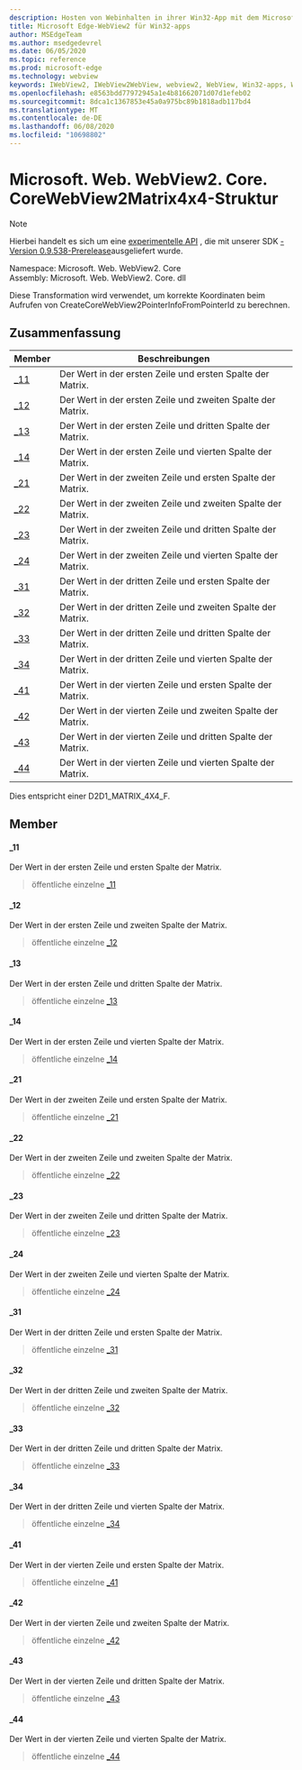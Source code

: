 ```yaml
---
description: Hosten von Webinhalten in ihrer Win32-App mit dem Microsoft Edge WebView2-Steuerelement
title: Microsoft Edge-WebView2 für Win32-apps
author: MSEdgeTeam
ms.author: msedgedevrel
ms.date: 06/05/2020
ms.topic: reference
ms.prod: microsoft-edge
ms.technology: webview
keywords: IWebView2, IWebView2WebView, webview2, WebView, Win32-apps, Win32, Edge, ICoreWebView2, ICoreWebView2Controller, Browser-Steuerelement, Edge-HTML
ms.openlocfilehash: e8563bdd77972945a1e4b81662071d07d1efeb02
ms.sourcegitcommit: 8dca1c1367853e45a0a975bc89b1818adb117bd4
ms.translationtype: MT
ms.contentlocale: de-DE
ms.lasthandoff: 06/08/2020
ms.locfileid: "10698802"
---
```

# Microsoft. Web. WebView2. Core. CoreWebView2Matrix4x4-Struktur 

> [!NOTE]
> Hierbei handelt es sich um eine [experimentelle API](../../../concepts/versioning.md#experimental-apis) , die mit unserer SDK [-Version 0.9.538-Prerelease](../../../releasenotes.md#09538)ausgeliefert wurde.

Namespace: Microsoft. Web. WebView2. Core \
Assembly: Microsoft. Web. WebView2. Core. dll

Diese Transformation wird verwendet, um korrekte Koordinaten beim Aufrufen von CreateCoreWebView2PointerInfoFromPointerId zu berechnen.

## Zusammenfassung

 Member                        | Beschreibungen
--------------------------------|---------------------------------------------
[_11](#_11) | Der Wert in der ersten Zeile und ersten Spalte der Matrix.
[_12](#_12) | Der Wert in der ersten Zeile und zweiten Spalte der Matrix.
[_13](#_13) | Der Wert in der ersten Zeile und dritten Spalte der Matrix.
[_14](#_14) | Der Wert in der ersten Zeile und vierten Spalte der Matrix.
[_21](#_21) | Der Wert in der zweiten Zeile und ersten Spalte der Matrix.
[_22](#_22) | Der Wert in der zweiten Zeile und zweiten Spalte der Matrix.
[_23](#_23) | Der Wert in der zweiten Zeile und dritten Spalte der Matrix.
[_24](#_24) | Der Wert in der zweiten Zeile und vierten Spalte der Matrix.
[_31](#_31) | Der Wert in der dritten Zeile und ersten Spalte der Matrix.
[_32](#_32) | Der Wert in der dritten Zeile und zweiten Spalte der Matrix.
[_33](#_33) | Der Wert in der dritten Zeile und dritten Spalte der Matrix.
[_34](#_34) | Der Wert in der dritten Zeile und vierten Spalte der Matrix.
[_41](#_41) | Der Wert in der vierten Zeile und ersten Spalte der Matrix.
[_42](#_42) | Der Wert in der vierten Zeile und zweiten Spalte der Matrix.
[_43](#_43) | Der Wert in der vierten Zeile und dritten Spalte der Matrix.
[_44](#_44) | Der Wert in der vierten Zeile und vierten Spalte der Matrix.

Dies entspricht einer D2D1_MATRIX_4X4_F.

## Member

#### _11 

Der Wert in der ersten Zeile und ersten Spalte der Matrix.

> öffentliche einzelne [_11](#_11)

#### _12 

Der Wert in der ersten Zeile und zweiten Spalte der Matrix.

> öffentliche einzelne [_12](#_12)

#### _13 

Der Wert in der ersten Zeile und dritten Spalte der Matrix.

> öffentliche einzelne [_13](#_13)

#### _14 

Der Wert in der ersten Zeile und vierten Spalte der Matrix.

> öffentliche einzelne [_14](#_14)

#### _21 

Der Wert in der zweiten Zeile und ersten Spalte der Matrix.

> öffentliche einzelne [_21](#_21)

#### _22 

Der Wert in der zweiten Zeile und zweiten Spalte der Matrix.

> öffentliche einzelne [_22](#_22)

#### _23 

Der Wert in der zweiten Zeile und dritten Spalte der Matrix.

> öffentliche einzelne [_23](#_23)

#### _24 

Der Wert in der zweiten Zeile und vierten Spalte der Matrix.

> öffentliche einzelne [_24](#_24)

#### _31 

Der Wert in der dritten Zeile und ersten Spalte der Matrix.

> öffentliche einzelne [_31](#_31)

#### _32 

Der Wert in der dritten Zeile und zweiten Spalte der Matrix.

> öffentliche einzelne [_32](#_32)

#### _33 

Der Wert in der dritten Zeile und dritten Spalte der Matrix.

> öffentliche einzelne [_33](#_33)

#### _34 

Der Wert in der dritten Zeile und vierten Spalte der Matrix.

> öffentliche einzelne [_34](#_34)

#### _41 

Der Wert in der vierten Zeile und ersten Spalte der Matrix.

> öffentliche einzelne [_41](#_41)

#### _42 

Der Wert in der vierten Zeile und zweiten Spalte der Matrix.

> öffentliche einzelne [_42](#_42)

#### _43 

Der Wert in der vierten Zeile und dritten Spalte der Matrix.

> öffentliche einzelne [_43](#_43)

#### _44 

Der Wert in der vierten Zeile und vierten Spalte der Matrix.

> öffentliche einzelne [_44](#_44)

